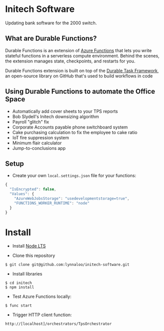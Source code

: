 # Initech Software

Updating bank software for the 2000 switch.

## What are Durable Functions?

Durable Functions is an extension of [Azure Functions](https://docs.microsoft.com/en-us/azure/azure-functions/functions-overview) that lets you write stateful functions in a serverless compute environment. Behind the scenes, the extension manages state, checkpoints, and restarts for you.

Durable Functions extension is built on top of the [Durable Task Framework](https://github.com/Azure/durabletask), an open-source library on GitHub that's used to build workflows in code

## Using Durable Functions to automate the Office Space

* Automatically add cover sheets to your TPS reports
* Bob Slydell's Initech downsizing algorithm
* Payroll "glitch" fix
* Corporate Accounts payable phone switchboard system
* Cake purchasing calculation to fix the employee to cake ratio
* IoT fire suppression system
* Minimum flair calculator
* Jump-to-conclusions app

## Setup

* Create your own `local.settings.json` file for your functions:

```javascript
{
  "IsEncrypted": false,
  "Values": {
    "AzureWebJobsStorage": "usedevelopmentstorage=true",
    "FUNCTIONS_WORKER_RUNTIME": "node"
  }
}
```

# Install

* Install [Node LTS](https://nodejs.org/)

* Clone this repository

```
$ git clone git@github.com:lynnaloo/initech-software.git
```

* Install libraries

```
$ cd initech
$ npm install
```

* Test Azure Functions locally:

```
$ func start
```

* Trigger HTTP client function:

```
http://[localhost]/orchestrators/TpsOrchestrator
```
